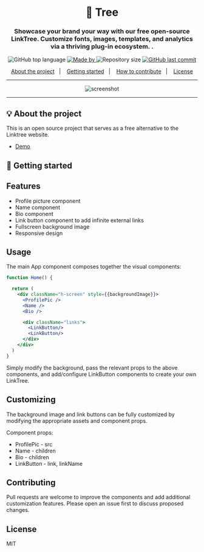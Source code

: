 <h1 align="center">🌲 Tree</h1>
<h3 align="center">Showcase your brand your way with our free open-source LinkTree. Customize fonts, images, templates, and analytics via a thriving plug-in ecosystem. .</h3>

<p align="center">
  <img alt="GitHub top language" src="https://img.shields.io/github/languages/top/jspEclipse/tree?color=04D361&labelColor=000000">
  
  <a href="https://www.linkedin.com/in/johnggli/">
    <img alt="Made by" src="https://img.shields.io/static/v1?label=made%20by&message=Jsp%20Eclipse&color=04D361&labelColor=000000">
  </a>
  
  <img alt="Repository size" src="https://img.shields.io/github/repo-size/jspEclipse/tree?color=04D361&labelColor=000000">
  
  <a href="https://github.com/jspEclipse/tree/commits/master">
    <img alt="GitHub last commit" src="https://img.shields.io/github/last-commit/jspEclipse/tree?color=04D361&labelColor=000000">
  </a>
</p>

<p align="center">
  <a href="#-about-the-project">About the project</a>&nbsp;&nbsp;&nbsp;|&nbsp;&nbsp;&nbsp;
  <a href="#-getting-started">Getting started</a>&nbsp;&nbsp;&nbsp;|&nbsp;&nbsp;&nbsp;
  <a href="#-how-to-contribute">How to contribute</a>&nbsp;&nbsp;&nbsp;|&nbsp;&nbsp;&nbsp;
  <a href="#-license">License</a>
</p>

---

<p align="center">
  <img alt="screenshot" src="https://github.com/jspEclipse/tree/blob/main/tree/public/images/demo2.png">
</p>

---

## 💡 About the project

This is an open source project that serves as a free alternative to the Linktree website.
- [Demo](https://johnggli.github.io/linktree)

## 🚀 Getting started

## Features

- Profile picture component
- Name component  
- Bio component
- Link button component to add infinite external links  
- Fullscreen background image
- Responsive design

## Usage

The main App component composes together the visual components:

```jsx
function Home() {

  return (
    <div className="h-screen" style={{backgroundImage}}>
      <ProfilePic />
      <Name /> 
      <Bio />

      <div className="links">
        <LinkButton/> 
        <LinkButton/>  
      </div>
    </div>
  )
}
```

Simply modify the background, pass the relevant props to the above components, and add/configure LinkButton components to create your own LinkTree.

## Customizing

The background image and link buttons can be fully customized by modifying the appropriate assets and component props.

Component props:

- ProfilePic - src 
- Name - children
- Bio - children 
- LinkButton - link, linkName 

## Contributing

Pull requests are welcome to improve the components and add additional customization features. Please open an issue first to discuss proposed changes.

## License

MIT
